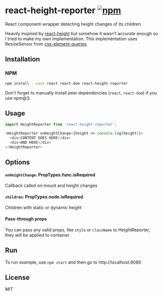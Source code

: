 # react-height-reporter [![npm](https://img.shields.io/npm/v/react-height-reporter.svg?style=flat-square)](https://www.npmjs.com/package/react-height-reporter)

React component-wrapper detecting height changes of its children.

Heavily inspired by [react-height](https://github.com/nkbt/react-height/) but somehow it wasn't accurate enough so I tried to make my own implementation.
This implementation uses ResizeSensor from [css-element-queries](https://github.com/marcj/css-element-queries)

## Installation

### NPM

```sh
npm install --save react react-dom react-height-reporter
```

Don't forget to manually install peer dependencies (`react`, `react-dom`) if you use npm@3.

## Usage
```js
import HeightReporter from 'react-height-reporter';

<HeightReporter onHeightChange={height => console.log(height)}>
  <div>CONTENT GOES HERE</div>
  <div>AND HERE</div>
</HeightReporter>
```

## Options


#### `onHeightChange`: PropTypes.func.isRequired

Callback called on mount and height changes


#### `children`: PropTypes.node.isRequired

Children with static or dynamic height

#### Pass-through props

You can pass any valid props, like `style` or `className` to HeightReporter, they will be applied to container

## Run

To run example, use `npm start` and then go to http://localhost:8080

## License

MIT
